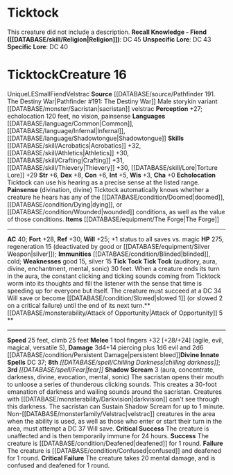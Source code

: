 ﻿---
ac: '40'
alignment: LE
all_resistance: null
burrow_speed: null
charisma: '+0'
climb_speed: '25'
constitution: '+6'
creature_ability:
- Attack of Opportunity
- Echolocation
- Painsense
- Shadow Scream
- Tick Tock Tick Tock
creature_family: null
description: 'This creature did not include a description.<br/><br/><b><u>Recall Knowledge
  - Fiend</u> ( [[DATABASE/skill/Religion|Religion]] )</b>: DC 45<br/><b><u>Unspecific
  Lore</u></b>: DC 43<br/><b><u>Specific Lore</u></b>: DC 40'
dexterity: '+8'
element: null
fly_speed: null
fortitude: '+28'
hardness: null
hp: '275'
id: '2569'
immunity:
- '[[DATABASE/condition/Blinded|blinded]]'
- '[[DATABASE/trait/Cold|cold]]'
intelligence: '+5'
land_speed: '25'
language:
- '[[DATABASE/language/Common|Common]]'
- '[[DATABASE/language/Infernal|Infernal]]'
- '[[DATABASE/language/Shadowtongue|Shadowtongue]]'
level: '16'
max_speed: '25'
name: Ticktock
perception: '+27'
rarity: Unique
reflex: '+30'
resistance: null
rus_type_level: null
school: null
sense:
- echolocation 120 feet
- no vision
- painsense
size: Small
skill:
- '[[DATABASE/skill/Acrobatics|Acrobatics]] +32'
- '[[DATABASE/skill/Athletics|Athletics]] +30'
- '[[DATABASE/skill/Crafting|Crafting]] +31'
- '[[DATABASE/skill/Thievery|Thievery]] +30'
- '[[DATABASE/skill/Lore|Torture Lore]] +29'
source: '[[DATABASE/source/Pathfinder 191. The Destiny War|Pathfinder #191: The Destiny
  War]]'
speed:
- 25 feet
- climb 25 feet
spell:
- '[[DATABASE/spell/Chilling Darkness|Chilling Darkness]]'
- '[[DATABASE/spell/Fear|Fear]]'
strength: '+6'
strength_req: '6'
strongest_save:
- Reflex
swim_speed: null
trait:
- '[[DATABASE/trait/Fiend|Fiend]]'
- '[[DATABASE/trait/Unique|Unique]]'
- '[[DATABASE/trait/Velstrac|Velstrac]]'
type: Creature
vision: null
weakest_save:
- Will
weakness:
- good 15
- silver 15
will: '+25'
wisdom: '+3'

---
# Ticktock

This creature did not include a description.
**Recall Knowledge - Fiend ([[DATABASE/skill/Religion|Religion]])**: DC 45
**Unspecific Lore**: DC 43
**Specific Lore**: DC 40

# Ticktock<span class="item-type">Creature 16</span>

<span class="trait-unique item-trait">Unique</span><span class="trait-alignment item-trait">LE</span><span class="trait-size item-trait">Small</span><span class="item-trait">Fiend</span><span class="item-trait">Velstrac</span>
**Source** [[DATABASE/source/Pathfinder 191. The Destiny War|Pathfinder #191: The Destiny War]]
Male storykin variant [[DATABASE/monster/Sacristan|sacristan]] velstrac
**Perception** +27; echolocation 120 feet, no vision, painsense
**Languages** [[DATABASE/language/Common|Common]], [[DATABASE/language/Infernal|Infernal]], [[DATABASE/language/Shadowtongue|Shadowtongue]]
**Skills** [[DATABASE/skill/Acrobatics|Acrobatics]] +32, [[DATABASE/skill/Athletics|Athletics]] +30, [[DATABASE/skill/Crafting|Crafting]] +31, [[DATABASE/skill/Thievery|Thievery]] +30, [[DATABASE/skill/Lore|Torture Lore]] +29
**Str** +6, **Dex** +8, **Con** +6, **Int** +5, **Wis** +3, **Cha** +0
**Echolocation** Ticktock can use his hearing as a precise sense at the listed range.
**Painsense** (divination, divine) Ticktock automatically knows whether a creature he hears has any of the [[DATABASE/condition/Doomed|doomed]], [[DATABASE/condition/Dying|dying]], or [[DATABASE/condition/Wounded|wounded]] conditions, as well as the value of those conditions.
**Items** [[DATABASE/equipment/The Forge|The Forge]]

---
**AC** 40; **Fort** +28, **Ref** +30, **Will** +25; +1 status to all saves vs. magic
**HP** 275, regeneration 15 (deactivated by good or [[DATABASE/equipment/Silver Weapon|silver]]); **Immunities** [[DATABASE/condition/Blinded|blinded]], cold; **Weaknesses** good 15, silver 15
<span class="in-box-ability">**Tick Tock Tick Tock** (auditory, aura, divine, enchantment, mental, sonic) 30 feet. When a creature ends its turn in the aura, the constant clicking and ticking sounds coming from Ticktock worm into its thoughts and fill the listener with the sense that time is speeding up for everyone but itself. The creature must succeed at a DC 34 Will save or become [[DATABASE/condition/Slowed|slowed 1]] (or slowed 2 on a critical failure) until the end of its next turn.</span><span class="in-box-ability">**[[DATABASE/monsterability/Attack of Opportunity|Attack of Opportunity]] <span class="action-icon">5</span> ** </span>

---
**Speed** 25 feet, climb 25 feet
<span class="in-box-ability">**Melee** <span class="action-icon">1</span> tool fingers +32 [+28/+24] (agile, evil, magical, versatile S), **Damage** 3d4+14 piercing plus 1d6 evil and 2d6 [[DATABASE/condition/Persistent Damage|persistent bleed]]</span>**Divine Innate Spells** DC 37; **8th** _[[DATABASE/spell/Chilling Darkness|chilling darkness]]_; **3rd** _[[DATABASE/spell/Fear|fear]]_
<span class="in-box-ability">**Shadow Scream** <span class="action-icon">3</span> (aura, concentrate, darkness, divine, evocation, mental, sonic) The sacristan opens their mouth to unloose a series of thunderous clicking sounds. This creates a 30-foot emanation of darkness and wailing sounds around the sacristan. Creatures with [[DATABASE/monsterability/Darkvision|darkvision]] can't see through this darkness. The sacristan can Sustain Shadow Scream for up to 1 minute. Non-[[DATABASE/monsterfamily/Velstrac|velstrac]] creatures in the area when the ability is used, as well as those who enter or start their turn in the area, must attempt a DC 37 Will save.
 **Critical Success** The creature is unaffected and is then temporarily immune for 24 hours.
 **Success** The creature is [[DATABASE/condition/Deafened|deafened]] for 1 round.
 **Failure** The creature is [[DATABASE/condition/Confused|confused]] and deafened for 1 round.
 **Critical Failure** The creature takes 20 mental damage, and is confused and deafened for 1 round.</span>